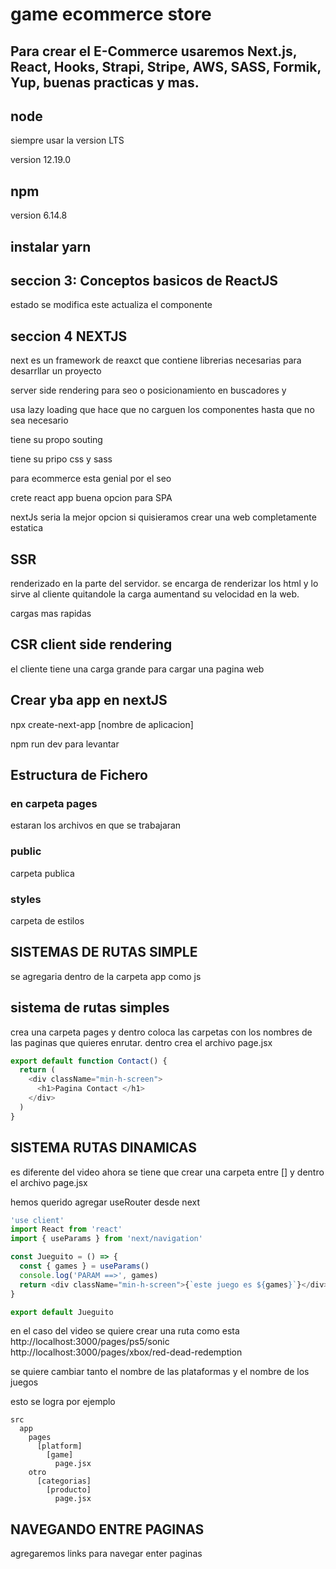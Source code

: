# game ecommerce store

## Para crear el E-Commerce usaremos Next.js, React, Hooks, Strapi, Stripe, AWS, SASS, Formik, Yup, buenas practicas y mas.

## node

siempre usar la version LTS

version 12.19.0

## npm

version 6.14.8

## instalar yarn

## seccion 3: Conceptos basicos de ReactJS

estado se modifica este actualiza el componente

## seccion 4 NEXTJS

next es un framework de reaxct que contiene librerias necesarias para desarrllar un proyecto

server side rendering para seo o posicionamiento en buscadores y

usa lazy loading que hace que no carguen los componentes hasta que no sea necesario

tiene su propo souting

tiene su pripo css y sass

para ecommerce esta genial por el seo

crete react app buena opcion para SPA

nextJs seria la mejor opcion si quisieramos crear una web completamente estatica

## SSR

renderizado en la parte del servidor. se encarga de renderizar los html y lo sirve al cliente quitandole la carga
aumentand su velocidad en la web.

cargas mas rapidas

## CSR client side rendering

el cliente tiene una carga grande para cargar una pagina web

## Crear yba app en nextJS

npx create-next-app [nombre de aplicacion]

npm run dev para levantar

## Estructura de Fichero

### en carpeta pages

estaran los archivos en que se trabajaran

### public

carpeta publica

### styles

carpeta de estilos

## SISTEMAS DE RUTAS SIMPLE

se agregaria dentro de la carpeta app como js

## sistema de rutas simples

crea una carpeta pages y dentro coloca las carpetas con los nombres de las paginas que quieres enrutar. dentro crea el archivo page.jsx

```js
export default function Contact() {
  return (
    <div className="min-h-screen">
      <h1>Pagina Contact </h1>
    </div>
  )
}
```

## SISTEMA RUTAS DINAMICAS

es diferente del video
ahora se tiene que crear una carpeta entre [] y dentro el archivo page.jsx

hemos querido agregar useRouter desde next

```js
'use client'
import React from 'react'
import { useParams } from 'next/navigation'

const Jueguito = () => {
  const { games } = useParams()
  console.log('PARAM ==>', games)
  return <div className="min-h-screen">{`este juego es ${games}`}</div>
}

export default Jueguito
```

en el caso del video se quiere crear una ruta como esta
http://localhost:3000/pages/ps5/sonic
http://localhost:3000/pages/xbox/red-dead-redemption

se quiere cambiar tanto el nombre de las plataformas y el nombre de los juegos

esto se logra por ejemplo

```
src
  app
    pages
      [platform]
        [game]
          page.jsx
    otro
      [categorias]
        [producto]
          page.jsx
```

## NAVEGANDO ENTRE PAGINAS

agregaremos links para navegar enter paginas
